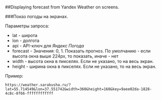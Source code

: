 ##Displaying forecast from Yandex Weather on screens.

###Показ погоды на экранах.

Параметры запроса:
* lat - широта
* lon - долгота
* api - API-ключ для _Яндекс Погода_
* forecast - Значения: 0, 1. Показать прогноз. По умолчанию - если высота окна выше 224px, то показать, иначе - нет
* width - высота окна в пикселях. Если не указано, то на весь экран.
* height - ширина окна в пикселях. Если не указано, то на весь экран.

Пример:
 ```
https://weather.sarakusha.ru/?lat=55.714549&lon=37.551742&width=360&height=160&key=9aee02da-1828-4c8c-8f66-ffffffffffff
```
